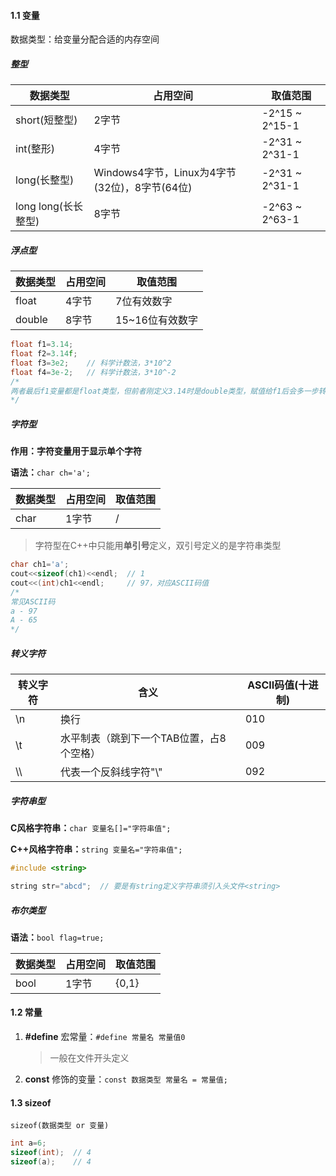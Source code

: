 #### 1.1 变量

数据类型：给变量分配合适的内存空间

##### 整型

| 数据类型            | 占用空间                                      | 取值范围         |
| ------------------- | --------------------------------------------- | ---------------- |
| short(短整型)       | 2字节                                         | -2\^15 ~ 2\^15-1 |
| int(整形)           | 4字节                                         | -2\^31 ~ 2\^31-1 |
| long(长整型)        | Windows4字节，Linux为4字节(32位)，8字节(64位) | -2\^31 ~ 2\^31-1 |
| long long(长长整型) | 8字节                                         | -2\^63 ~ 2\^63-1 |



##### 浮点型

| 数据类型 | 占用空间 | 取值范围        |
| -------- | -------- | --------------- |
| float    | 4字节    | 7位有效数字     |
| double   | 8字节    | 15~16位有效数字 |

```c++
float f1=3.14;
float f2=3.14f;
float f3=3e2;    // 科学计数法，3*10^2
float f4=3e-2;   // 科学计数法，3*10^-2
/*
两者最后f1变量都是float类型，但前者刚定义3.14时是double类型，赋值给f1后会多一步转换，将3.14转换为float类型。因此直接定义float变量在数字后面往往加上f
*/
```



##### 字符型

**作用：**字符变量用于显示**单个字符**

**语法：**`char ch='a';`

| 数据类型 | 占用空间 | 取值范围 |
| -------- | -------- | -------- |
| char     | 1字节    | /        |

> 字符型在C++中只能用**单引号**定义，双引号定义的是字符串类型

```c++
char ch1='a';
cout<<sizeof(ch1)<<endl;  // 1
cout<<(int)ch1<<endl;     // 97，对应ASCII码值
/*
常见ASCII码
a - 97
A - 65
*/
```



##### 转义字符

| 转义字符 | 含义                                     | ASCII码值(十进制) |
| -------- | ---------------------------------------- | ----------------- |
| \n       | 换行                                     | 010               |
| \t       | 水平制表（跳到下一个TAB位置，占8个空格） | 009               |
| \\\      | 代表一个反斜线字符"\\"                   | 092               |



##### 字符串型

**C风格字符串：**`char 变量名[]="字符串值";`

**C++风格字符串：**`string 变量名="字符串值";`

```c++
#include <string>

string str="abcd";  // 要是有string定义字符串须引入头文件<string>
```



##### 布尔类型

**语法：**`bool flag=true;`

| 数据类型 | 占用空间 | 取值范围 |
| -------- | -------- | -------- |
| bool     | 1字节    | {0,1}    |





#### 1.2 常量

1. **#define** 宏常量：`#define 常量名 常量值0`

   > 一般在文件开头定义

2. **const** 修饰的变量：`const 数据类型 常量名 = 常量值;`





#### 1.3 sizeof

`sizeof(数据类型 or 变量)`

```c++
int a=6;
sizeof(int);  // 4
sizeof(a);    // 4
```

